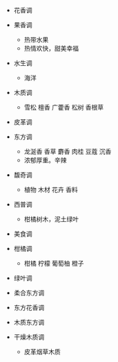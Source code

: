 - 花香调
- 果香调
	- 热带水果
	- 热情欢快，甜美幸福
- 水生调
	- 海洋
- 木质调
	- 雪松 檀香 广藿香 松树 香根草
- 皮革调
- 东方调
	- 龙涎香 香草 麝香 肉桂 豆蔻 沉香
	- 浓郁厚重。辛辣
- 馥奇调
	- 植物 木材 花卉 香料
- 西普调
	- 柑橘树木，泥土绿叶
- 美食调
- 柑橘调
	- 柑橘 柠檬 葡萄柚 橙子
- 绿叶调

- 柔合东方调
- 东方花香调
- 木质东方调
- 干燥木质调
	- 皮革烟草木质